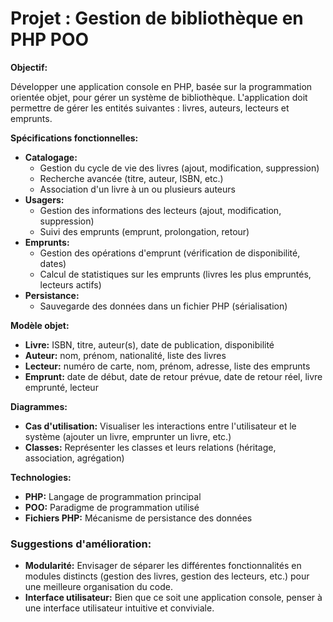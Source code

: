 
# **Projet : Gestion de bibliothèque en PHP POO**

**Objectif:**

Développer une application console en PHP, basée sur la programmation orientée objet, pour gérer un système de bibliothèque. L'application doit permettre de gérer les entités suivantes : livres, auteurs, lecteurs et emprunts.

**Spécifications fonctionnelles:**

* **Catalogage:**
    * Gestion du cycle de vie des livres (ajout, modification, suppression)
    * Recherche avancée (titre, auteur, ISBN, etc.)
    * Association d'un livre à un ou plusieurs auteurs
* **Usagers:**
    * Gestion des informations des lecteurs (ajout, modification, suppression)
    * Suivi des emprunts (emprunt, prolongation, retour)
* **Emprunts:**
    * Gestion des opérations d'emprunt (vérification de disponibilité, dates)
    * Calcul de statistiques sur les emprunts (livres les plus empruntés, lecteurs actifs)
* **Persistance:**
    * Sauvegarde des données dans un fichier PHP (sérialisation)

**Modèle objet:**

* **Livre:** ISBN, titre, auteur(s), date de publication, disponibilité
* **Auteur:** nom, prénom, nationalité, liste des livres
* **Lecteur:** numéro de carte, nom, prénom, adresse, liste des emprunts
* **Emprunt:** date de début, date de retour prévue, date de retour réel, livre emprunté, lecteur

**Diagrammes:**

* **Cas d'utilisation:** Visualiser les interactions entre l'utilisateur et le système (ajouter un livre, emprunter un livre, etc.)
* **Classes:** Représenter les classes et leurs relations (héritage, association, agrégation)

**Technologies:**

* **PHP:** Langage de programmation principal
* **POO:** Paradigme de programmation utilisé
* **Fichiers PHP:** Mécanisme de persistance des données

### **Suggestions d'amélioration:**

* **Modularité:** Envisager de séparer les différentes fonctionnalités en modules distincts (gestion des livres, gestion des lecteurs, etc.) pour une meilleure organisation du code.
* **Interface utilisateur:** Bien que ce soit une application console, penser à une interface utilisateur intuitive et conviviale.
